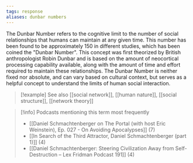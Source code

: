 ```yaml
---
tags: response
aliases: dunbar numbers
---
```


The Dunbar Number refers to the cognitive limit to the number of social relationships that humans can maintain at any given time. This number has been found to be approximately 150 in different studies, which has been coined the "Dunbar Number". This concept was first theorized by British anthropologist Robin Dunbar and is based on the amount of neocortical processing capability available, along with the amount of time and effort required to maintain these relationships. The Dunbar Number is neither fixed nor absolute, and can vary based on cultural context, but serves as a helpful concept to understand the limits of human social interaction.

> [!example] See also
> [[social network]], [[human nature]], [[social structure]], [[network theory]]

> [!info] Podcasts mentioning this term most frequently
> * [[Daniel Schmachtenberger on The Portal (with host Eric Weinstein), Ep. 027 - On Avoiding Apocalypses]] (7)
> * [[In Search of the Third Attractor, Daniel Schmachtenberger (part 1)]] (4)
> * [[Daniel Schmachtenberger: Steering Civilization Away from Self-Destruction – Lex Fridman Podcast 191]] (4)